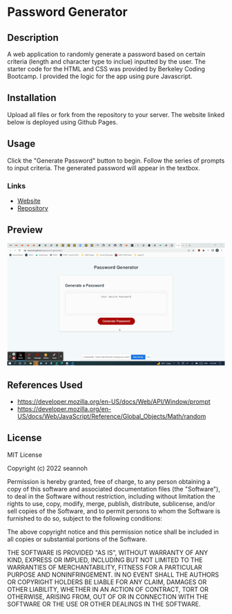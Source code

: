 # Password Generator

## Description

A web application to randomly generate a password based on certain criteria (length and character type to inclue) inputted by the user. The starter code for the HTML and CSS was provided by Berkeley Coding Bootcamp. I provided the logic for the app using pure Javascript.

## Installation

Upload all files or fork from the repository to your server. The website linked below is deployed using Github Pages.

## Usage

Click the "Generate Password" button to begin. Follow the series of prompts to input criteria. The generated password will appear in the textbox.

### Links

- [Website](https://seannoh.github.io/password-generator/)
- [Repository](https://github.com/seannoh/password-generator)

## Preview

![Preview](assets/password-generator-preview.gif "Preview")

## References Used

- https://developer.mozilla.org/en-US/docs/Web/API/Window/prompt
- https://developer.mozilla.org/en-US/docs/Web/JavaScript/Reference/Global_Objects/Math/random

## License

MIT License

Copyright (c) 2022 seannoh

Permission is hereby granted, free of charge, to any person obtaining a copy
of this software and associated documentation files (the "Software"), to deal
in the Software without restriction, including without limitation the rights
to use, copy, modify, merge, publish, distribute, sublicense, and/or sell
copies of the Software, and to permit persons to whom the Software is
furnished to do so, subject to the following conditions:

The above copyright notice and this permission notice shall be included in all
copies or substantial portions of the Software.

THE SOFTWARE IS PROVIDED "AS IS", WITHOUT WARRANTY OF ANY KIND, EXPRESS OR
IMPLIED, INCLUDING BUT NOT LIMITED TO THE WARRANTIES OF MERCHANTABILITY,
FITNESS FOR A PARTICULAR PURPOSE AND NONINFRINGEMENT. IN NO EVENT SHALL THE
AUTHORS OR COPYRIGHT HOLDERS BE LIABLE FOR ANY CLAIM, DAMAGES OR OTHER
LIABILITY, WHETHER IN AN ACTION OF CONTRACT, TORT OR OTHERWISE, ARISING FROM,
OUT OF OR IN CONNECTION WITH THE SOFTWARE OR THE USE OR OTHER DEALINGS IN THE
SOFTWARE.
